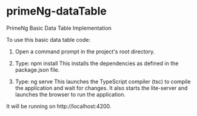 # primeNg-dataTable
PrimeNg Basic Data Table Implementation

To use this basic data table code:

1) Open a command prompt in the project's root directory.

2) Type: npm install This installs the dependencies as defined in the package.json file.

3) Type: ng serve This launches the TypeScript compiler (tsc) to compile the application and wait for changes. It also starts the lite-server and launches the browser to run the application. 

It will be running on http://localhost:4200. 

